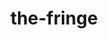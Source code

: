 <!-- generated by markdown-notes-tree -->

# the-fringe

<!-- optional markdown-notes-tree directory description starts here -->

<!-- optional markdown-notes-tree directory description ends here -->


